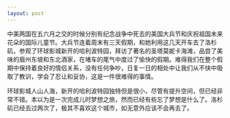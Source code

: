 ```yaml
---
layout: post
---
```

中美两国在五六月之交的时候分别有纪念战争中死去的美国大兵节和庆祝祖国未来花朵的国际儿童节。大兵节连着周末有三天假期，和她利用这几天开车去了洛杉矶，参观了环球影城新开的哈利波特园，拜访了著名的圣塔莫妮卡海滩，品尝了美味的眉州东坡和东北酒家，在堵车的尾气中度过了愉快的假期。难得我们在整个假期中保持着良好的情侣关系，没有任何争吵，日复一日的相处中让我们从不快中吸取了教训，学会了忍让和妥协，这是一件很难得的事情。

环球影城人山人海，新开的哈利波特园独特但是很小，尽管有提升空间，但已经非常不错。本以为是一次完成儿时梦想之旅，然而已经有些忘了梦想是什么了。洛杉矶已经去过两次了，极其不喜欢这个城市，如无意外应该不会再去了。